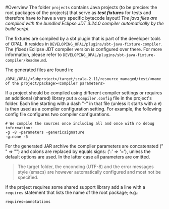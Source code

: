 #Overview
The folder `projects` contains Java projects (to be precise: the root packages of the projects) that serve as ***test fixtures*** for tests and therefore have to have a very specific bytecode layout! _The java files are compiled with the bundled Eclipse JDT 3.24.0 compiler automatically by the build script._

The fixtures are compiled by a sbt plugin that is part of the developer tools of OPAL. It resides in `DEVELOPING_OPAL/plugins/sbt-java-fixture-compiler`. The
(fixed) Eclipse JDT compiler version is configured over there. For more information, please refer to `DEVELOPING_OPAL/plugins/sbt-java-fixture-compiler/Readme.md`.

The generated files are found in:

    /OPAL/OPAL/<Subproject>/target/scala-2.11/resource_managed/test/<name of the project/package><compiler parameters>

If a project should be compiled using different compiler settings or requires an additional (shared) library put a `compiler.config` file in the project's folder. Each line starting with a dash "-" in that file (unless it starts with a `#`) is then used as a compiler configuration setting. For example, the following config file configures two compiler configurations.

	# We compile the sources once including all and once with no debug information:
	-g -8 -parameters -genericsignature
	-g:none -5

For the generated JAR archive the compiler parameters are concatenated (" " ⇒ "") and colons are replaced by equals signs: (':' ⇒ '='), unless the default options are used. In the latter case all parameters are omitted.

 > The target folder, the enconding (UTF-8) and the error messages style (emacs) are however
 > automatically configured and most not be specified.

 If the project requires some shared support library add a line with a `requires` statement that lists the name of the root package; e.g.:

    requires=annotations
